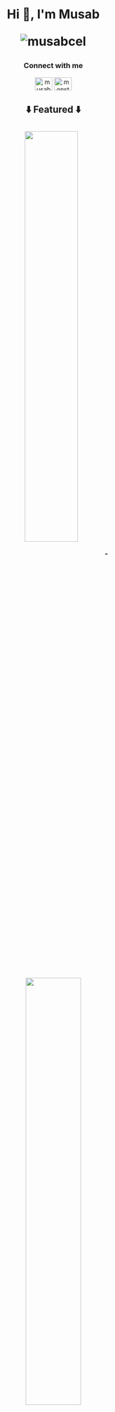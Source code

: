 <h1> <p align="center"> Hi 👋, I'm Musab 
<p align="center"> <img src="https://komarev.com/ghpvc/?username=musabcel&label=Profile%20views&color=red&style=for-the-badge"
    alt="musabcel"/></h1>
<h3> <p align="center"> Connect with me </h3>

<p align="center">
<a href="https://t.me/musabcel" target="blank"><img align="center" src="https://upload.wikimedia.org/wikipedia/commons/8/82/Telegram_logo.svg" alt="musabcel" height="30" width="40" /></a>
<a href="https://t.me/monstermite" target="blank"><img align="center" src="https://upload.wikimedia.org/wikipedia/commons/8/82/Telegram_logo.svg" alt="monstermite" height="30" width="40" /></a>
</p>
<div align="center">

<h2> <p align="center"> ⬇️ Featured ⬇️ <h2>
 
<p align="center">
<a href="https://github.com/musabcel/android_rom_list">
<img width='49%' align="center"src="https://github-readme-stats.vercel.app/api/pin/?username=musabcel&repo=android_rom_list&hide_border=false&bg_color=0D1117&title_color=C9D1D9&text_color=8B949E&icon_color=02D892" />
</a>
<span>&nbsp;</span>
  
  

<p align="center">
  <img height="50%" width="auto" src ="https://github-readme-stats.vercel.app/api?username=musabcel&show_icons=true&count_private=true&theme=darcula&hide_border=true&hide=issues,contribs&bg_color=00000000">
  <img height="50%" width="auto" src ="https://github-readme-stats.vercel.app/api/top-langs/?username=musabcel&layout=compact&hide_border=true&theme=darcula&bg_color=00000000&langs_count=6">
  <img src ="https://github-readme-streak-stats.herokuapp.com?user=musabcel&theme=darcula&hide_border=true&background=FFFFFF00">
  <br>

[![spotify-github-profile](https://spotify-github-profile.kittinanx.com/api/view?uid=musabcel&cover_image=true&theme=default&show_offline=false&background_color=000000&interchange=false&bar_color=53b14f&bar_color_cover=true)](https://spotify-github-profile.kittinanx.com/api/view?uid=musabcel&redirect=true)

  <div>
